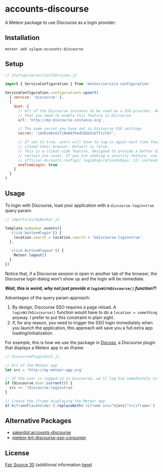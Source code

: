 # accounts-discourse

A Meteor package to use Discourse as a login provider.

## Installation

```
meteor add sylque:accounts-discourse
```

## Setup

```javascript
// startup/server/initServices.js

import { ServiceConfiguration } from 'meteor/service-configuration'

ServiceConfiguration.configurations.upsert(
  { service: 'discourse' },
  {
    $set: {
      // Url of the Discourse instance to be used as a SSO provider. Notice
      // that you need to enable this feature in Discourse.
      url: 'http://my-discourse-instance.org',

      // The same secret you have set in Discourse SSO settings
      secret: 'imVEzm9cUiTj0w6AfkedCQGUZuUfTizlA7',

      // If set to true, users will have to log-in again each time they have 
      // closed their browser. Default is false.
      // This is a client-side feature, designed to provide a better UX in 
      // certain use cases. If you are seeking a security feature, use the 
      // official Accounts.config({ loginExpirationInDays: 1}) instead.
      oneTimeLogin: true
    }
  }
)
```

## Usage

To login with Discourse, load your application with a `discourse-login=true` query param:

```javascript
// imports/ui/myNavbar.js

Template.myNavbar.events({
  'click button#login'() {
    location.search = location.search + '&discourse-login=true'
  },

  'click button#logout'() {
    Meteor.logout()
  }
})
```

Notice that, if a Discourse session is open in another tab of the browser, the
Discourse login dialog won't show up and the login will be immediate.

***Wait, this is weird, why not just provide a `loginWithDiscourse()` 
function?!***

Advantages of the query param approach:

1. By design, Discourse SSO requires a page reload. A `loginWithDiscourse()` function would have to do a `location = something` anyway. I prefer to put this constraint in plain sight.
2. If, for any reason, you need to trigger the SSO login immediately when you launch the application, this approach will save you a full extra app loading/initialization. 
     
For example, this is how we use the package in [Docuss](https://github.com/sylque/docuss), a Discourse plugin that displays a Meteor app in an iframe:

```javascript
// discoursePluginInit.js

// Url of the Meteor app
let src = 'http://my-meteor-app.org'

// IF the user is logged-in in Discourse, we'll log him immediately in Meteor
if (Discourse.User.current()) {
  src += '?discourse-login=true'
}

// Create the iframe displaying the Meteor app
$('#iframePlaceholder').replaceWith(`<iframe src="${src}"></iframe>`)
```


## Alternative Packages

- [sakerdot:accounts-discourse](https://github.com/Sakerdot/accounts-discourse)
- [meteor-krt-discourse-sso-consumer](https://github.com/koretech/meteor-krt-discourse-sso-consumer)

## License

[Fair Source 30](LICENSE) (additional information [here](https://fair.io/))

